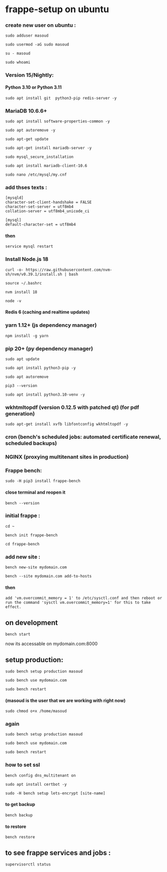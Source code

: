 # frappe-setup on ubuntu

### create new user on ubuntu :

    sudo adduser masoud
<p></p>

    sudo usermod -aG sudo masoud
<p></p>

    su - masoud
<p></p>

    sudo whoami
<p></p>



### Version 15/Nightly:
#### Python 3.10 or Python 3.11
    sudo apt install git  python3-pip redis-server -y


### MariaDB 10.6.6+
    sudo apt install software-properties-common -y
<p></p>

    sudo apt autoremove -y
<p></p>

    sudo apt-get update
<p></p>

    sudo apt-get install mariadb-server -y
<p></p>

    sudo mysql_secure_installation
<p></p>

    sudo apt install mariadb-client-10.6
<p></p>

    sudo nano /etc/mysql/my.cnf

### add thses texts :
    [mysqld]
    character-set-client-handshake = FALSE
    character-set-server = utf8mb4
    collation-server = utf8mb4_unicode_ci
    
    [mysql]
    default-character-set = utf8mb4

#### then
    service mysql restart


### Install Node.js 18

    curl -o- https://raw.githubusercontent.com/nvm-sh/nvm/v0.39.1/install.sh | bash
<p></p>

    source ~/.bashrc
<p></p>

    nvm install 18
<p></p>

    node -v


#### Redis 6                                       (caching and realtime updates)


### yarn 1.12+                                    (js dependency manager)
    npm install -g yarn

### pip 20+                                       (py dependency manager)
    sudo apt update
<p></p>

    sudo apt install python3-pip -y
<p></p>

    sudo apt autoremove
<p></p>

    pip3 --version
<p></p>

    sudo apt install python3.10-venv -y

### wkhtmltopdf (version 0.12.5 with patched qt)  (for pdf generation)
    sudo apt-get install xvfb libfontconfig wkhtmltopdf -y

### cron                                          (bench's scheduled jobs: automated certificate renewal, scheduled backups)

### NGINX                                         (proxying multitenant sites in production)

### Frappe bench:
    sudo -H pip3 install frappe-bench

#### close terminal and reopen it

    bench --version

### initial frappe :
    cd ~
<p></p>

    bench init frappe-bench
<p></p>

    cd frappe-bench

### add new site :
    bench new-site mydomain.com
<p></p>

    bench --site mydomain.com add-to-hosts


#### then 
    add 'vm.overcommit_memory = 1' to /etc/sysctl.conf and then reboot or run the command 'sysctl vm.overcommit_memory=1' for this to take effect.

## on development
    bench start


now its accessable on mydomain.com:8000

##  setup production:

    sudo bench setup production masoud
<p></p>

    sudo bench use mydomain.com
<p></p>


    sudo bench restart

#### (masoud is the user that we are working with right now)

    sudo chmod o+x /home/masoud

### again

    sudo bench setup production masoud
<p></p>

    sudo bench use mydomain.com

    sudo bench restart

### how to set ssl

    bench config dns_multitenant on
<p></p>

    sudo apt install certbot -y
<p></p>

    sudo -H bench setup lets-encrypt [site-name]



#### to get backup
    bench backup

#### to restore
    bench restore


## to see frappe services and jobs :
    supervisorctl status
